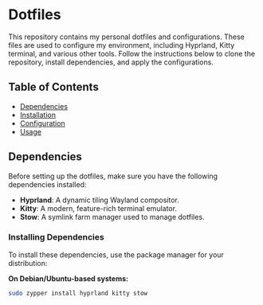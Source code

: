 
# Dotfiles

This repository contains my personal dotfiles and configurations. These files are used to configure my environment, including Hyprland, Kitty terminal, and various other tools. Follow the instructions below to clone the repository, install dependencies, and apply the configurations.

## Table of Contents

- [Dependencies](#dependencies)
- [Installation](#installation)
- [Configuration](#configuration)
- [Usage](#usage)

## Dependencies

Before setting up the dotfiles, make sure you have the following dependencies installed:

- **Hyprland**: A dynamic tiling Wayland compositor.
- **Kitty**: A modern, feature-rich terminal emulator.
- **Stow**: A symlink farm manager used to manage dotfiles.

### Installing Dependencies

To install these dependencies, use the package manager for your distribution:

**On Debian/Ubuntu-based systems:**

```bash
sudo zypper install hyprland kitty stow

